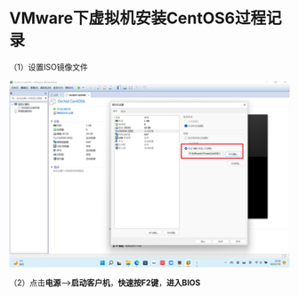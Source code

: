 # VMware下虚拟机安装CentOS6过程记录

（1）设置ISO镜像文件

<img src="./images/18_设置ISO映像文件.png" style="zoom:67%;" />



（2）点击**电源**-->**启动客户机**，**快速按F2键**，**进入BIOS**

